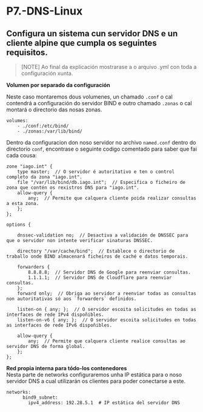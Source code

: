 # P7.-DNS-Linux

## Configura un sistema cun servidor DNS e un cliente alpine que cumpla os seguintes requisitos.

>[NOTE]
>Ao final da explicación mostrarase a o arquivo .yml con toda a configuración xunta.

**Volumen por separado da configuración** 

Neste caso montaremos dous volumenes, un chamado `.conf` o cal contendrá a configuración do servidor BIND e outro chamado `.zonas` o cal montará o directorio das nosas zonas.   
```
volumes:
    - ./conf:/etc/bind/  
    - ./zonas:/var/lib/bind/  
```

Dentro da configuracion don noso servidor no archivo `named.conf` dentro do directorio `conf`, encontrase o seguinte codigo comentado para saber que fai cada cousa:  
```
zone "iago.int" {
    type master;  // O servidor é autoritativo e ten o control completo da zona "iago.int".
    file "/var/lib/bind/db.iago.int";  // Especifica o ficheiro de zona que contén os rexistros DNS para "iago.int".
    allow-query {
        any;  // Permite que calquera cliente poida realizar consultas a esta zona.
    };
};

options {

    dnssec-validation no;  // Desactiva a validación de DNSSEC para que o servidor non intente verificar sinaturas DNSSEC.
    
    directory "/var/cache/bind";  // Establece o directorio de traballo onde BIND almacenará ficheiros de caché e datos temporais.
    
    forwarders {
        8.8.8.8;  // Servidor DNS de Google para reenviar consultas.
        1.1.1.1;  // Servidor DNS de Cloudflare para reenviar consultas.
    };
    forward only;  // Obriga ao servidor a reenviar todas as consultas non autoritativas só aos `forwarders` definidos.

    listen-on { any; };  // O servidor escoita solicitudes en todas as interfaces de rede IPv4 dispoñibles.
    listen-on-v6 { any; };  // O servidor escoita solicitudes en todas as interfaces de rede IPv6 dispoñibles.

    allow-query {
        any;  // Permite que calquera cliente realice consultas ao servidor DNS de forma global.
    };
};

```

**Red propia interna para tódo-los contenedores**  
Nesta parte de networks configuraremos unha IP estática para o noso servidor DNS a cual utilizarán os clientes para poder conectarse a este.  
``` 
networks:
      bind9_subnet:
        ipv4_address: 192.28.5.1  # IP estática del servidor DNS
```

